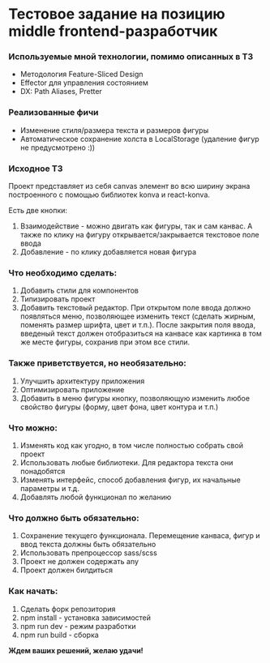 # Тестовое задание на позицию middle frontend-разработчик

### Используемые мной технологии, помимо описанных в ТЗ

- Методология Feature-Sliced Design
- Effector для управления состоянием
- DX: Path Aliases, Pretter

### Реализованные фичи

- Изменение стиля/размера текста и размеров фигуры
- Автоматическое сохранение холста в LocalStorage (удаление фигур не предусмотрено :))

### Исходное ТЗ

Проект представляет из себя canvas элемент во всю ширину экрана построенного с помощью библиотек konva и react-konva.

Есть две кнопки:

1. Взаимодействие - можно двигать как фигуры, так и сам канвас. А также по клику на фигуру открывается/закрывается текстовое поле ввода
2. Добавление - по клику добавляется новая фигура

### Что необходимо сделать:

1. Добавить стили для компонентов
2. Типизировать проект
3. Добавить текстовый редактор. При открытом поле ввода должно появляться меню, позволяющее изменить текст (сделать жирным, поменять размер шрифта, цвет и т.п.). После закрытия поля ввода, введеный текст должен отобразиться на канвасе как картинка в том же месте фигуры, сохранив при этом все стили.

### Также приветствуется, но необязательно:

1. Улучшить архитектуру приложения
2. Оптимизировать приложение
3. Добавить в меню фигуры кнопку, позволяющую изменить любое свойство фигуры (форму, цвет фона, цвет контура и т.п.)

### Что можно:

1. Изменять код как угодно, в том числе полностью собрать свой проект
2. Использовать любые библиотеки. Для редактора текста они понадобятся
3. Изменять интерфейс, способ добавления фигур, их начальные параметры и т.д.
4. Добавлять любой функционал по желанию

### Что должно быть обязательно:

1. Сохранение текущего функционала. Перемещение канваса, фигур и ввод текста должны быть обязательно
2. Использовать препроцессор sass/scss
3. Проект не должен содержать any
4. Проект должен билдиться

### Как начать:

1. Сделать форк репозитория
2. npm install - установка зависимостей
3. npm run dev - режим разработки
4. npm run build - сборка

**Ждем ваших решений, желаю удачи!**
